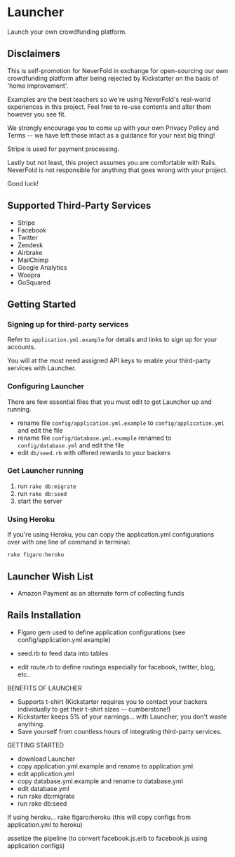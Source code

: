 Launcher
========

Launch your own crowdfunding platform.

Disclaimers
-----------

This is self-promotion for NeverFold in exchange for open-sourcing our own crowdfunding platform after being rejected by Kickstarter on the basis of 'home improvement'.

Examples are the best teachers so we're using NeverFold's real-world experiences in this project. Feel free to re-use contents and alter them however you see fit.

We strongly encourage you to come up with your own Privacy Policy and Terms -- we have left those intact as a guidance for your next big thing!

Stripe is used for payment processing.

Lastly but not least, this project assumes you are comfortable with Rails. NeverFold is not responsible for anything that goes wrong with your project.

Good luck!

Supported Third-Party Services
------------------------------
* Stripe
* Facebook
* Twitter
* Zendesk
* Airbrake
* MailChimp
* Google Analytics
* Woopra
* GoSquared

Getting Started
---------------

### Signing up for third-party services

Refer to `application.yml.example` for details and links to sign up for your accounts.

You will at the most need assigned API keys to enable your third-party services with Launcher.

### Configuring Launcher

There are few essential files that you must edit to get Launcher up and running.

* rename file `config/application.yml.example` to `config/application.yml` and edit the file
* rename file `config/database.yml.example` renamed to `config/database.yml` and edit the file
* edit `db/seed.rb` with offered rewards to your backers

### Get Launcher running

1. run `rake db:migrate`
2. run `rake db:seed`
3. start the server

### Using Heroku

If you're using Heroku, you can copy the application.yml configurations over with one line of command in terminal:

    rake figaro:heroku


Launcher Wish List
------------------

* Amazon Payment as an alternate form of collecting funds



Rails Installation
------------------

- Figaro gem used to define application configurations (see config/application.yml.example)

- seed.rb to feed data into tables

- edit route.rb to define routings especially for facebook, twitter, blog, etc..


BENEFITS OF LAUNCHER
- Supports t-shirt (Kickstarter requires you to contact your backers individually to get their t-shirt sizes -- cumberstone!)
- Kickstarter keeps 5% of your earnings... with Launcher, you don't waste anything.
- Save yourself from countless hours of integrating third-party services.


GETTING STARTED

- download Launcher
- copy application.yml.example and rename to application.yml
- edit application.yml
- copy database.yml.example and rename to database.yml
- edit database.yml
- run rake db:migrate
- run rake db:seed

If using heroku... rake figaro:heroku (this will copy configs from application.yml to heroku)

assetize the pipeline (to convert facebook.js.erb to facebook.js using application configs)

